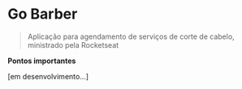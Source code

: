 
<img src="https://downloadcursos.top/wp-content/uploads/2020/03/bootcamp-gostack.png.webp" title="" alt="">

<!-- [![FVCproductions](https://avatars1.githubusercontent.com/u/4284691?v=3&s=200)](http://fvcproductions.com) -->

# Go Barber

> Aplicação para agendamento de serviços de corte de cabelo, ministrado pela Rocketseat

**Pontos importantes**

[em desenvolvimento...]
